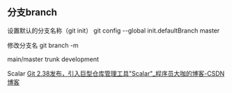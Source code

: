 

## 分支branch

设置默认的分支名称（git init）
git config --global init.defaultBranch master

修改分支名
git branch -m <name>

main/master
trunk
development


Scalar
[Git 2.38发布，引入巨型仓库管理工具"Scalar"_程序员大咖的博客-CSDN博客](https://blog.csdn.net/Px01Ih8/article/details/127661912)